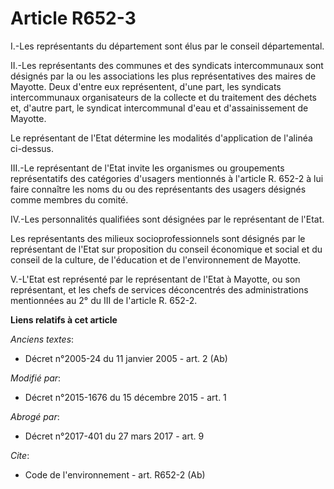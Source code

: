# Article R652-3

I.-Les représentants du département sont élus par le conseil départemental. 

II.-Les représentants des communes et des syndicats intercommunaux sont désignés par la ou les associations les plus
représentatives des maires de Mayotte. Deux d'entre eux représentent, d'une part, les syndicats intercommunaux organisateurs
de la collecte et du traitement des déchets et, d'autre part, le syndicat intercommunal d'eau et d'assainissement de
Mayotte. 

Le représentant de l'Etat détermine les modalités d'application de l'alinéa ci-dessus. 

III.-Le représentant de l'Etat invite les organismes ou groupements représentatifs des catégories d'usagers mentionnés à
l'article R. 652-2 à lui faire connaître les noms du ou des représentants des usagers désignés comme membres du comité. 

IV.-Les personnalités qualifiées sont désignées par le représentant de l'Etat. 

Les représentants des milieux socioprofessionnels sont désignés par le représentant de l'Etat sur proposition du conseil
économique et social et du conseil de la culture, de l'éducation et de l'environnement de Mayotte. 

V.-L'Etat est représenté par le représentant de l'Etat à Mayotte, ou son représentant, et les chefs de services déconcentrés
des administrations mentionnées au 2° du III de l'article R. 652-2.

**Liens relatifs à cet article**

_Anciens textes_:

  - Décret n°2005-24 du 11 janvier 2005 - art. 2 (Ab)

_Modifié par_:

  - Décret n°2015-1676 du 15 décembre 2015 - art. 1

_Abrogé par_:

  - Décret n°2017-401 du 27 mars 2017 - art. 9

_Cite_:

  - Code de l'environnement - art. R652-2 (Ab)
